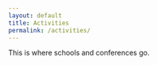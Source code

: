 ```yaml
---
layout: default
title: Activities
permalink: /activities/
---
```


This is where schools and conferences go. 
